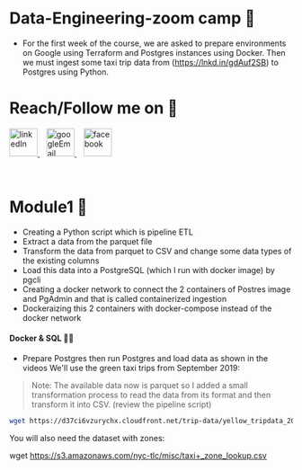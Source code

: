 # Data-Engineering-zoom camp 🧰
* For the first week of the course, we are asked to prepare environments on Google using Terraform and Postgres instances using Docker. Then we must ingest some taxi trip data from (https://lnkd.in/gdAuf2SB) to Postgres using Python.

# Reach/Follow me on 🚀<br>
<p align="left">
  <a href="https://www.linkedin.com/in/mohamed-fawzy-936b661b8/" target="_blank" rel="noreferrer"> <img src="https://img.icons8.com/fluency/2x/linkedin.png" alt="linkedIn" width="50" height="50"/> </a>&nbsp&nbsp
  <a href="mailto:fwzymohamed90@gmail.com" target="_blank" rel="noreferrer"> <img src="https://img.icons8.com/fluency/2x/google-logo.png" alt="googleEmail" width="50" height="50"/> </a>&nbsp&nbsp
  <a href="https://www.facebook.com/mohamed.fwzy.14" target="_blank" rel="noreferrer"> <img src="https://cdn.iconscout.com/icon/free/png-256/facebook-262-721949.png" alt="facebook" width="50" height="50"/> </a>
</p>
<br>

# Module1 📂
- Creating a Python script which is pipeline ETL
- Extract a data from the parquet file
- Transform the data from parquet to CSV and change some data types of the existing columns
- Load this data into a PostgreSQL (which I run with docker image) by pgcli
- Creating a docker network to connect the 2 containers of Postres image and PgAdmin and that is called containerized ingestion
- Dockeraizing this 2 containers with docker-compose instead of the docker network

#### Docker & SQL 🐳🚕 
- Prepare Postgres then run Postgres and load data as shown in the videos We'll use the green taxi trips from September 2019:
<!-- Side Note: Additional Information -->
> Note: The available data now is parquet so I added a small transformation process to read the data from its format and then transform it into CSV. (review the pipeline script)
> 
```bash
wget https://d37ci6vzurychx.cloudfront.net/trip-data/yellow_tripdata_2022-01.parquet
```
You will also need the dataset with zones:

wget https://s3.amazonaws.com/nyc-tlc/misc/taxi+_zone_lookup.csv
